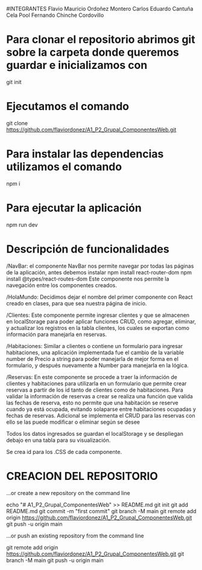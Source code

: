 #INTEGRANTES
Flavio Mauricio Ordoñez Montero
Carlos Eduardo Cantuña Cela
Pool Fernando Chinche Cordovillo

# Para clonar el repositorio abrimos git sobre la carpeta donde queremos guardar e inicializamos con 
git init

# Ejecutamos el comando
git clone https://github.com/flaviordonez/A1_P2_Grupal_ComponentesWeb.git

# Para instalar las dependencias utilizamos el comando 
npm i

# Para ejecutar la aplicación 
npm run dev

# Descripción de funcionalidades

/NavBar: el componente NavBar nos permite navegar por todas las páginas de la
aplicación, antes debemos instalar 
npm install react-router-dom
npm install @types/react-routes-dom
Este componente nos permite la navegación entre los componentes creados.

/HolaMundo: Decidimos dejar el nombre del primer componente con React creado
en clases, para que sea nuestra página de inicio.

/Clientes:
Este componente permite ingresar clientes y que se almacenen en localStorage
para poder aplicar funciones CRUD, como agregar, eliminar, y actualizar los 
registros en la tabla clientes, los cuales se exportan como información para
manejarla en reservas.

/Habitaciones:
Similar a clientes o contiene un formulario para ingresar habitaciones, una 
aplicación implementada fue el cambio de la variable number de Precio a string
para poder manejarla de mejor forma en el formulario, y después nuevamente 
a Number para manejarla en la lógica.

/Reservas:
En este componente se procede a traer la información de clientes y habitaciones
para utilizarla en un formulario que permite crear reservas a partir de los id
tanto de clientes como de habitaciones.
Para validar la información de reservas a crear se realiza una  función que
valida las fechas de reserva, esto no permite que una habitación se reserve 
cuando ya está ocupada, evitando solaparse entre habitaciones ocupadas y fechas 
de reservas.
Adicional se implementa el CRUD para las reservas con ello se las puede modificar 
o eliminar según se desee


Todos los datos ingresados se guardan el localStorage y se despliegan debajo
en una tabla para su visualización.

Se crea id para los .CSS de cada componente.


# CREACION DEL REPOSITORIO
…or create a new repository on the command line

echo "# A1_P2_Grupal_ComponentesWeb" >> README.md
git init
git add README.md
git commit -m "first commit"
git branch -M main
git remote add origin https://github.com/flaviordonez/A1_P2_Grupal_ComponentesWeb.git
git push -u origin main

…or push an existing repository from the command line

git remote add origin https://github.com/flaviordonez/A1_P2_Grupal_ComponentesWeb.git
git branch -M main
git push -u origin main
